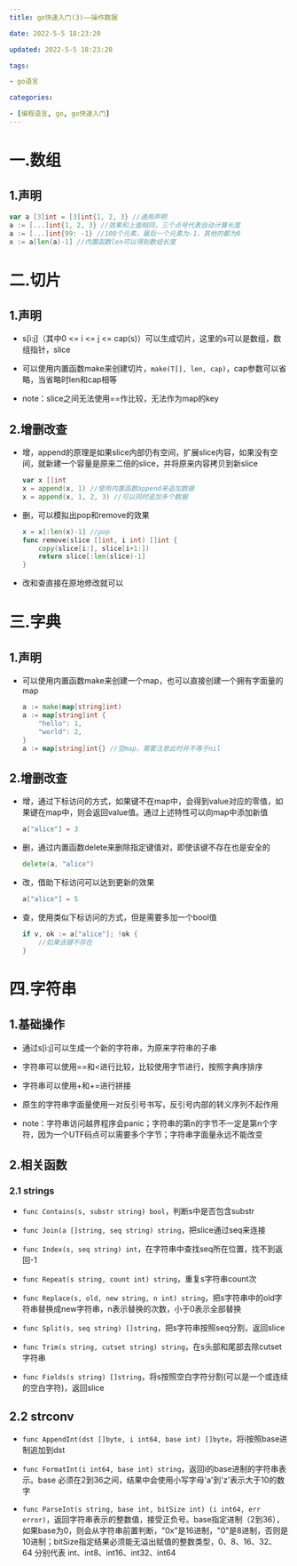 ```yaml
---
title: go快速入门(3)——操作数据

date: 2022-5-5 18:23:20

updated: 2022-5-5 18:23:20

tags:

- go语言

categories:

- [编程语言, go, go快速入门]
---
```


# 一.数组

## 1.声明

```go
var a [3]int = [3]int{1, 2, 3} //通用声明
a := [...]int{1, 2, 3} //效果和上面相同，三个点号代表自动计算长度
a := [...]int{99: -1} //100个元素，最后一个元素为-1，其他的都为0
x := a[len(a)-1] //内置函数len可以得到数组长度
```

# 二.切片

## 1.声明

- s[i:j]（其中0 <= i <= j <= cap(s)）可以生成切片，这里的s可以是数组，数组指针，slice

- 可以使用内置函数make来创建切片，`make(T[], len, cap)`，cap参数可以省略，当省略时len和cap相等

- note：slice之间无法使用==作比较，无法作为map的key

## 2.增删改查

- 增，append的原理是如果slice内部仍有空间，扩展slice内容，如果没有空间，就新建一个容量是原来二倍的slice，并将原来内容拷贝到新slice
  
  ```go
  var x []int
  x = append(x, 1) //使用内置函数append来追加数据
  x = append(x, 1, 2, 3) //可以同时追加多个数据
  ```

- 删，可以模拟出pop和remove的效果
  
  ```go
  x = x[:len(x)-1] //pop
  func remove(slice []int, i int) []int {
      copy(slice[i:], slice[i+1:])
      return slice[:len(slice)-1]
  }
  ```

- 改和查直接在原地修改就可以

# 三.字典

## 1.声明

- 可以使用内置函数make来创建一个map，也可以直接创建一个拥有字面量的map
  
  ```go
  a := make(map[string]int)
  a := map[string]int {
      "hello": 1,
      "world": 2,
  }
  a := map[string]int{} //空map，需要注意此时并不等于nil
  ```

## 2.增删改查

- 增，通过下标访问的方式，如果键不在map中，会得到value对应的零值，如果键在map中，则会返回value值。通过上述特性可以向map中添加新值
  
  ```go
  a["alice"] = 3
  ```

- 删，通过内置函数delete来删除指定键值对，即使该键不存在也是安全的
  
  ```go
  delete(a, "alice")
  ```

- 改，借助下标访问可以达到更新的效果
  
  ```go
  a["alice"] = 5
  ```

- 查，使用类似下标访问的方式，但是需要多加一个bool值
  
  ```go
  if v, ok := a["alice"]; !ok {
      //如果该键不存在
  }
  ```

# 四.字符串

## 1.基础操作

- 通过s[i:j]可以生成一个新的字符串，为原来字符串的子串

- 字符串可以使用==和<进行比较，比较使用字节进行，按照字典序排序

- 字符串可以使用+和+=进行拼接

- 原生的字符串字面量使用一对反引号书写，反引号内部的转义序列不起作用

- note：字符串访问越界程序会panic；字符串的第n的字节不一定是第n个字符，因为一个UTF码点可以需要多个字节；字符串字面量永远不能改变

## 2.相关函数

### 2.1 strings

- `func Contains(s, substr string) bool`，判断s中是否包含substr

- `func Join(a []string, seq string) string`，把slice通过seq来连接

- `func Index(s, seq string) int`，在字符串中查找seq所在位置，找不到返回-1

- `func Repeat(s string, count int) string`，重复s字符串count次

- `func Replace(s, old, new string, n int) string`，把s字符串中的old字符串替换成new字符串，n表示替换的次数，小于0表示全部替换

- `func Split(s, seq string) []string`，把s字符串按照seq分割，返回slice

- `func Trim(s string, cutset string) string`，在s头部和尾部去除cutset字符串 

- `func Fields(s string) []string`，将s按照空白字符分割(可以是一个或连续的空白字符)，返回slice

## 2.2 strconv

- `func AppendInt(dst []byte, i int64, base int) []byte`，将i按照base进制追加到dst

- `func FormatInt(i int64, base int) string`，返回i的base进制的字符串表示。base 必须在2到36之间，结果中会使用小写字母'a'到'z'表示大于10的数字

- `func ParseInt(s string, base int, bitSize int) (i int64, err error)`，返回字符串表示的整数值，接受正负号。base指定进制（2到36），如果base为0，则会从字符串前置判断，"0x"是16进制，"0"是8进制，否则是10进制；bitSize指定结果必须能无溢出赋值的整数类型，0、8、16、32、64 分别代表 int、int8、int16、int32、int64
